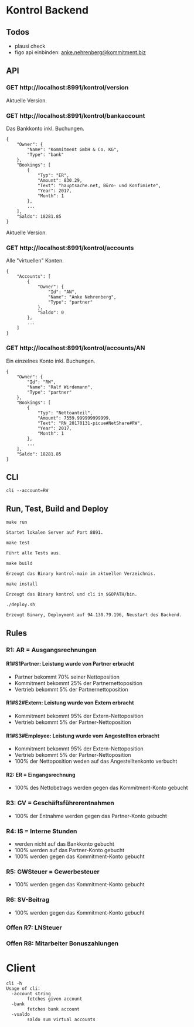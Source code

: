 # Kontrol Backend

## Todos
- plausi check
- figo api einbinden: anke.nehrenberg@kommitment.biz

## API

### GET http://localhost:8991/kontrol/version

Aktuelle Version.

### GET http://localhost:8991/kontrol/bankaccount

Das Bankkonto inkl. Buchungen.

```
{
    "Owner": {
        "Name": "Kommitment GmbH & Co. KG",
        "Type": "bank"
    },
    "Bookings": [
        {
            "Typ": "ER",
            "Amount": 830.29,
            "Text": "hauptsache.net, Büro- und Konfimiete",
            "Year": 2017,
            "Month": 1
        },
        ...
    ],
    "Saldo": 18281.85
}
```

Aktuelle Version.

### GET http://localhost:8991/kontrol/accounts

Alle "virtuellen" Konten.

```
{
    "Accounts": [
        {
            "Owner": {
                "Id": "AN",
                "Name": "Anke Nehrenberg",
                "Type": "partner"
            },
            "Saldo": 0
        },
        ...
    ]
}
```

### GET http://localhost:8991/kontrol/accounts/AN

Ein einzelnes Konto inkl. Buchungen.

```
{
    "Owner": {
        "Id": "RW",
        "Name": "Ralf Wirdemann",
        "Type": "partner"
    },
    "Bookings": [
        {
            "Typ": "Nettoanteil",
            "Amount": 7559.999999999999,
            "Text": "RN_20170131-picue#NetShare#RW",
            "Year": 2017,
            "Month": 1
        },
        ...
    ],
    "Saldo": 18281.85
}
```

## CLI

```
cli --account=RW
```

## Run, Test, Build and Deploy

```
make run

Startet lokalen Server auf Port 8891.
```

```
make test

Führt alle Tests aus.
```

```
make build

Erzeugt das Binary kontrol-main im aktuellen Verzeichnis.
```

```
make install

Erzeugt das Binary kontrol und cli in $GOPATH/bin.
```

```
./deploy.sh 

Erzeugt Binary, Deployment auf 94.130.79.196, Neustart des Backend.
```
    
## Rules

### R1: AR = Ausgangsrechnungen

#### R1#S1Partner: Leistung wurde von Partner erbracht
- Partner bekommt 70% seiner Nettoposition
- Kommitment bekommt 25% der Partnernettoposition
- Vertrieb bekommt 5% der Partnernettoposition

#### R1#S2#Extern: Leistung wurde von Extern erbracht
- Kommitment bekommt 95% der Extern-Nettoposition
- Vertrieb bekommt 5% der Partner-Nettoposition

#### R1#S3#Employee: Leistung wurde vom Angestellten erbracht
- Kommitment bekommt 95% der Extern-Nettoposition
- Vertrieb bekommt 5% der Partner-Nettoposition
- 100% der Nettoposition weden auf das Angestelltenkonto verbucht

#### R2: ER = Eingangsrechnung
- 100% des Nettobetrags werden gegen das Kommitment-Konto gebucht

### R3: GV = Geschäftsführerentnahmen
- 100% der Entnahme werden gegen das Partner-Konto gebucht

### R4: IS = Interne Stunden
- werden nicht auf das Bankkonto gebucht
- 100% werden auf das Partner-Konto gebucht
- 100% werden gegen das Kommitment-Konto gebucht

### R5: GWSteuer = Gewerbesteuer
- 100% werden gegen das Kommitment-Konto gebucht

### R6: SV-Beitrag
- 100% werden gegen das Kommitment-Konto gebucht

### Offen R7: LNSteuer

### Offen R8: Mitarbeiter Bonuszahlungen

# Client
```
cli -h
Usage of cli:
  -account string
    	fetches given account
  -bank
    	fetches bank account
  -vsaldo
    	saldo sum virtual accounts
```
